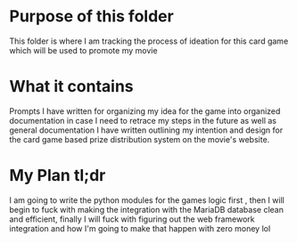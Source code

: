 # Purpose of this folder

This folder is where I am tracking the process of ideation for this card game which will be used to promote my movie

# What it contains

Prompts I have written for organizing my idea for the game into organized documentation in case I need to
retrace my steps in the future as well as general documentation I have written outlining my intention and design 
for the card game based prize distribution system on the movie's website. 

# My Plan tl;dr 

I am going to write the python modules for the games logic first , then I will begin to fuck with making the integration
with the MariaDB database clean and efficient, finally I will fuck with figuring out the web framework integration and how
I'm going to make that happen with zero money lol 
